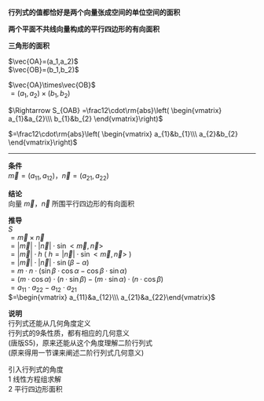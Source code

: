 **行列式的值都恰好是两个向量张成空间的单位空间的面积**  
  
**两个平面不共线向量构成的平行四边形的有向面积**  
  
**三角形的面积**  
  
$\vec{OA}=(a_1,a_2)$  
$\vec{OB}=(b_1,b_2)$  
  
$\vec{OA}\times\vec{OB}$  
$=(a_1,a_2)\times(b_1,b_2)$  
  
$\Rightarrow S_{OAB}  
=\frac12\cdot\rm{abs}\left(  
\begin{vmatrix}  
a_{1}&a_{2}\\\  
b_{1}&b_{2}  
\end{vmatrix}\right)$  
  
$=\frac12\cdot\rm{abs}\left(  
\begin{vmatrix}  
a_{1}&b_{1}\\\  
a_{2}&b_{2}  
\end{vmatrix}\right)$  
  
---  
**条件**  
$\vec m=(a_{11},a_{12})，\vec n=(a_{21},a_{22})$  
  
**结论**  
向量 $\vec m，\vec n$ 所围平行四边形的有向面积  
  
**推导**  
$S$  
$=\vec m\times\vec n$  
$=|\vec m|\cdot|\vec n|\cdot\sin<\vec m,\vec n>$  
$=|\vec m|\cdot h$  ( $h=|\vec n|\cdot\sin<\vec m,\vec n>$ )  
$=|\vec m|\cdot|\vec n|\cdot\sin(\beta-\alpha)$  
$=m\cdot n\cdot(\sin\beta\cdot\cos\alpha  
-\cos\beta\cdot\sin\alpha)$  
$=(m\cdot\cos\alpha)\cdot(n\cdot\sin\beta)  
-(m\cdot\sin\alpha)\cdot(n\cdot\cos\beta)$  
$=a_{11}\cdot a_{22}-a_{12}\cdot a_{21}$  
$=\begin{vmatrix}  
a_{11}&a_{12}\\\  
a_{21}&a_{22}\end{vmatrix}$  
  
**说明**  
行列式还能从几何角度定义  
行列式的9条性质，都有相应的几何意义  
(唐版S5)，原来还能从这个角度理解二阶行列式  
(原来得用一节课来阐述二阶行列式几何意义)  
  
引入行列式的角度  
1 线性方程组求解  
2 平行四边形面积  
